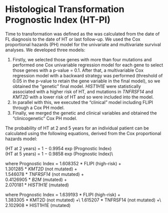 # Histological Transformation Prognostic Index (HT-PI)
Time to transformation was defined as the was calculated from the date of FL diagnosis to the date of HT or last follow-up.
We used the Cox proportional hazards (PH) model for the univariate and multivariate survival analyses. We developed three models:
1) Firstly, we selected those genes with more than four mutations and performed one Cox univariable regression model for each gene to select those genes with a p-value = 0.1. After that, a multivariable Cox regression model with a backward strategy was performed (threshold of 0.05 in the p-value to retain the gene variable in the final model), so we obtained the “genetic” final model. *HIST1H1E* were statistically associated with a higher risk of HT, and mutations in *TNFRSF14* and *KMT2D* with a lower risk of HT and so were included into the model.
2) In parallel with this, we executed the “clinical” model including FLIPI through a Cox PH model.
3) Finally, we merged the genetic and clinical variables and obtained the “clinicogenetic” Cox PH model.

The probability of HT at 2 and 5 years for an individual patient can be calculated using the following
equations, derived from the Cox proportional hazards model:

(HT at 2 years) = 1 − 0.9954 exp (Prognostic Index)\
(HT at 5 years) = 1 − 0.9858 exp (Prognostic Index)\

where Prognostic Index = 
1.608352 * FLIPI (high-risk) +\
1.301285 * *KMT2D* (not mutated) +\
1.546078 * *TNFRSF14* (not mutated) +\
0.4126905 * *B2M* (mutated) +\
2.070181 * *HIST1H1E* (mutated)

where Prognostic Index = 
1.639193 * FLIPI (high-risk) +\
1.383305 * KMT2D (not mutated) +\ 
1.615207 * TNFRSF14 (not mutated) +\ 
2.102908 * HIST1H1E (mutated)
